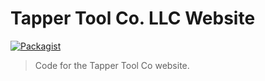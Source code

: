 # Tapper Tool Co. LLC Website
[![Packagist](https://img.shields.io/packagist/l/doctrine/orm.svg?maxAge=2592000)](https://github.com/TapperToolCo/TapperToolCo.github.io/blob/master/LICENSE.txt)

> Code for the Tapper Tool Co website.